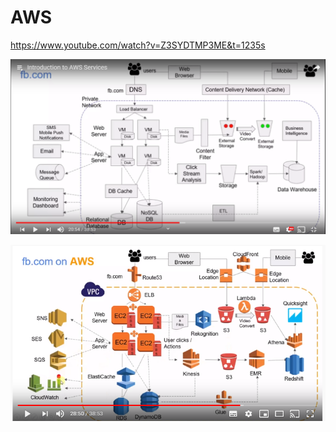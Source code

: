 <h1>AWS</h1>

<a>https://www.youtube.com/watch?v=Z3SYDTMP3ME&t=1235s</a>

![Docker](./pictures/AwsPic.PNG)

![Docker](./pictures/Aws2.PNG)

